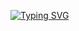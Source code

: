 [![Typing SVG](https://readme-typing-svg.herokuapp.com?font=Kdam+Thmor+Pro&size=36&color=27F72B&center=true&width=500&height=200&lines=Back+End+engineer)](https://git.io/typing-svg)